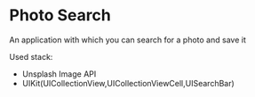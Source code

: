 # Photo Search

An application with which you can search for a photo and save it

Used stack:
  - Unsplash Image API
  - UIKit(UICollectionView,UICollectionViewCell,UISearchBar)
  
